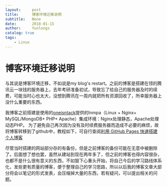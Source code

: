```yaml
---
layout:     post
title:      博客环境迁移说明
subtitle:   None
date:       2018-01-15
author:     Yunlongs
catalog: true
tags:
    - Linux
---
```


# 博客环境迁移说明
与其说是博客环境迁移，不如说是my blog's restart。之前的博客是搭建在领的腾讯云一块钱的服务器上，去年考研准备初试，导致忘了给自己的服务器及时的续费，可能当时心也太大，没想到腾讯在一周内就把所有资源回收了，所幸服务器上没什么重要的东西。


我博客之前搭建是使用的[oneisntack](https://oneinstack.com/)提供的lnmpa（Linux + Nginx+ MySQL/MongoDB+ PHP+ Apache）集成环境：Nginx处理静态，Apache处理动态PHP。
为了避免自己再次因为没有及时续费服务器而造成不必要的麻烦，故将博客转移到了github中，教程如下，可自行查阅[利用 GitHub Pages 快速搭建个人博客](https://www.jianshu.com/p/e68fba58f75c)

尽管当时搭建的网站部分存的有备份，但是之前博客的备份可能在无意中被删除了。后面想了想也罢，虽然从建站到现在两年多了，但之前的博客也得内容很杂，也都不是什么很有意义的东西，不如狠下心重头开始，将自己今后的学习路线体系化，发些更有质量的博客，便于整理自己的学习思路，所以以后我的博客文章大部分将会以笔记的形式发表，会压缩掉大量的东西，若有疑问，可以提出相关的问题。